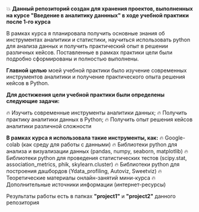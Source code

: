 💥 **Данный репозиторий создан для хранения проектов, выполненных на курсе "Введение в аналитику даннных" в ходе учебной практики после 1-го курса**

В рамках курса я планировала получить основные знания об инструментах аналитики и статистики, научиться использовать python для анализа данных и получить практический опыт в решении различных кейсов. Поставленные в рамках практики цели были подробно сформированы и полностью выполнены. 

**Главной целью** моей учебной практики было изучение современных инструментов аналитики и получение практического опыта решения кейсов в Python. 

**Для достижения цели учебной практики были определены следующие задачи:**

🔥 Изучить современные инструменты аналитики данных;
🔥 Получить практику аналитики данных в Python;
🔥 Получить опыт решения кейсов аналитики различной сложности

**В рамках курса я использовала такие инструменты, как:**
🔥	Google-colab (как среду для работы с данными)
🔥	Библиотеки python для анализа и визуализации данных (pandas, numpy, seaborn, matplotlib)
🔥	Библиотеки python для проведения статистических тестов (scipy.stat, association_metrics, phik, skylearn.cluster)
🔥	Библиотеки python для построения дашбордов (Ydata_profiling, Autoviz, Sweetviz)
🔥	Теоретические материалы онлайн-занятий мини-курса
🔥	Дополнительные источники информации (интернет-ресурсы)

Результаты работы есть в папках **"project1"** и **"project2"** данного репозитория
